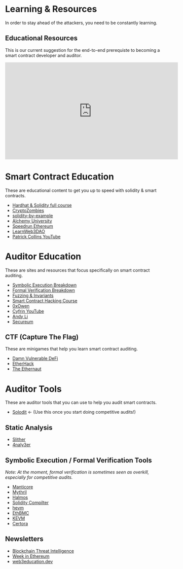 # Learning & Resources

In order to stay ahead of the attackers, you need to be constantly learning.

## Educational Resources

This is our current suggestion for the end-to-end prerequiste to becoming a smart contract developer and auditor.

<iframe width="560" height="315" src="https://www.youtube.com/embed/umepbfKp5rI" frameborder="0" allow="accelerometer; autoplay; clipboard-write; encrypted-media; gyroscope; picture-in-picture" allowfullscreen title="Smart Contract & Solidity Ultimate Course"></iframe>

# Smart Contract Education

These are educational content to get you up to speed with solidity & smart contracts.

- [Hardhat & Solidity full course](https://www.youtube.com/watch?v=gyMwXuJrbJQ)
- [CryptoZombies](https://cryptozombies.io/)
- [solidity-by-example](https://solidity-by-example.org/)
- [Alchemy University](https://university.alchemy.com/)
- [Speedrun Ethereum](https://speedrunethereum.com/)
- [LearnWeb3DAO](https://learnweb3.io/)
- [Patrick Collins YouTube](https://www.youtube.com/@PatrickAlphaC)

# Auditor Education

These are sites and resources that focus specifically on smart contract auditing.

- [Symbolic Execution Breakdown](https://hackmd.io/@SaferMaker/EVM-Sym-Exec)
- [Formal Verification Breakdown](https://www.youtube.com/watch?v=izpoxfTSaFs)
- [Fuzzing & Invariants](https://www.youtube.com/watch?v=juyY-CTolac)
- [Smart Contract Hacking Course](https://smartcontractshacking.com/)
- [0xOwen](https://www.youtube.com/@0xOwenThurm)
- [Cyfrin YouTube](https://www.youtube.com/@CyfrinAudits)
- [Andy Li](https://www.youtube.com/@andyli)
- [Secureum](https://secureum.substack.com/)

## CTF (Capture The Flag)

These are minigames that help you learn smart contract auditing.

- [Damn Vulnerable DeFi](https://www.damnvulnerabledefi.xyz/)
- [EtherHack](https://etherhack.positive.com/#/)
- [The Ethernaut](https://ethernaut.openzeppelin.com/)

# Auditor Tools

These are auditor tools that you can use to help you audit smart contracts.

- [Solodit](https://solodit.xyz/) <- (Use this once you start doing competitive audits!)

## Static Analysis

- [Slither](https://github.com/crytic/slither)
- [4naly3er](https://github.com/Picodes/4naly3er)

## Symbolic Execution / Formal Verification Tools

_Note: At the moment, formal verification is sometimes seen as overkill, especially for competitive audits._

- [Manticore](https://github.com/trailofbits/manticore)
- [Mythril](https://github.com/ConsenSys/mythril)
- [Halmos](https://a16zcrypto.com/posts/article/symbolic-testing-with-halmos-leveraging-existing-tests-for-formal-verification/)
- [Solidity Compilter](https://docs.soliditylang.org/en/v0.8.20/smtchecker.html)
- [hevm](https://github.com/ethereum/hevm)
- [EthBMC](https://github.com/RUB-SysSec/EthBMC)
- [KEVM](https://github.com/runtimeverification/evm-semantics)
- [Certora](https://www.certora.com/)

## Newsletters

- [Blockchain Threat Intelligence](https://newsletter.blockthreat.io/)
- [Week in Ethereum](https://weekinethereumnews.com/)
- [web3education.dev](https://web3education.dev/)
